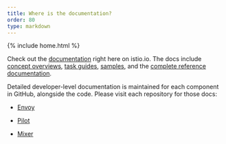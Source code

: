 ```yaml
---
title: Where is the documentation?
order: 80
type: markdown
---
```

{% include home.html %}

Check out the [documentation]({{home}}/docs/) right here on istio.io. The docs include
[concept overviews]({{home}}/docs/concepts/),
[task guides]({{home}}/docs/tasks/), 
[samples]({{home}}/docs/samples/),
and the [complete reference documentation]({{home}}/docs/reference/).

Detailed developer-level documentation is maintained for each component in GitHub, alongside the code. Please visit each repository for those docs:

*   [Envoy](https://envoyproxy.github.io/envoy/)

*   [Pilot](https://github.com/istio/pilot/tree/master/doc)

*   [Mixer](https://github.com/istio/mixer/tree/master/doc)

